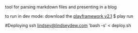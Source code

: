 tool for parsing markdown files and presenting in a blog

to run in dev mode:
download the [playframework v2.1](http://www.playframework.com/download)
$ play run

#Deploying
ssh lindsey@lindseydew.com 'bash -s' < deploy.sh
